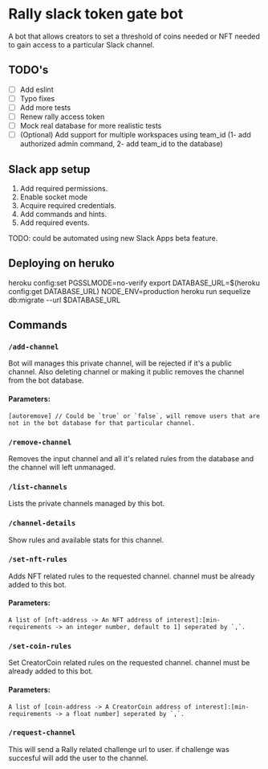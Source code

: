 # Rally slack token gate bot
A bot that allows creators to set a threshold of coins needed or NFT needed to gain access to a particular Slack channel.  

## TODO's
- [ ] Add eslint
- [ ] Typo fixes
- [ ] Add more tests
- [ ] Renew rally access token
- [ ] Mock real database for more realistic tests
- [ ] (Optional) Add support for multiple workspaces using team_id (1- add authorized admin command, 2- add team_id to the database)

## Slack app setup
1. Add required permissions.
2. Enable socket mode
3. Acquire required credentials.
4. Add commands and hints.
5. Add required events.

TODO: could be automated using new Slack Apps beta feature.

## Deploying on heruko
heroku config:set PGSSLMODE=no-verify
export DATABASE_URL=$(heroku config:get DATABASE_URL)
NODE_ENV=production  heroku run sequelize db:migrate --url $DATABASE_URL

## Commands
### `/add-channel`
Bot will manages this private channel, will be rejected if it's a public channel. Also deleting channel or making it public removes the channel from the bot database.  
#### Parameters:
```text
[autoremove] // Could be `true` or `false`, will remove users that are not in the bot database for that particular channel.
```

### `/remove-channel`
Removes the input channel and all it's related rules from the database and the channel will left unmanaged.

### `/list-channels`
Lists the private channels managed by this bot.

### `/channel-details`
Show rules and available stats for this channel.


### `/set-nft-rules`
Adds NFT related rules to the requested channel. channel must be already added to this bot.
#### Parameters:
```text
A list of [nft-address -> An NFT address of interest]:[min-requirements -> an integer number, default to 1] seperated by `,`.
```

### `/set-coin-rules`
Set CreatorCoin related rules on the requested channel. channel must be already added to this bot.
#### Parameters:
```text
A list of [coin-address -> A CreatorCoin address of interest]:[min-requirements -> a float number] seperated by `,`.
```

### `/request-channel`
This will send a Rally related challenge url to user. if challenge was succesful will add the user to the channel.

